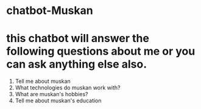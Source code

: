 # chatbot-Muskan
# this chatbot will answer the following questions about me or you can ask anything else also.
1. Tell me about muskan
2. What technologies do muskan work with?
3. What are muskan's hobbies?
4. Tell me about muskan's education
